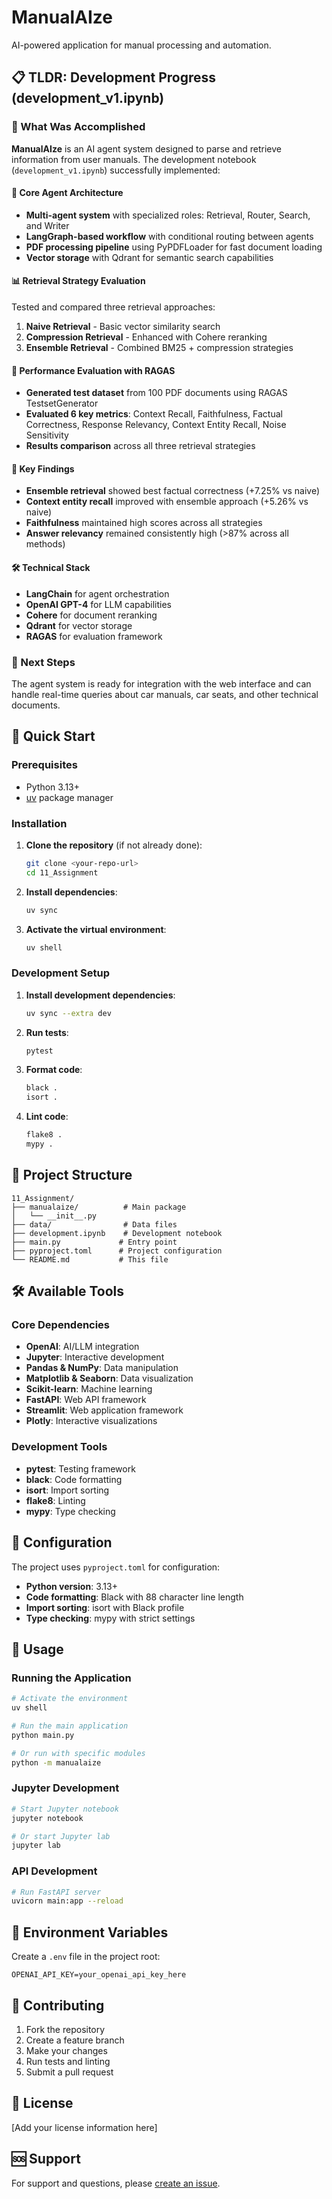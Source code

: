 # ManualAIze

AI-powered application for manual processing and automation.

## 📋 TLDR: Development Progress (development_v1.ipynb)

### 🎯 What Was Accomplished

**ManualAIze** is an AI agent system designed to parse and retrieve information from user manuals. The development notebook (`development_v1.ipynb`) successfully implemented:

#### 🔧 **Core Agent Architecture**
- **Multi-agent system** with specialized roles: Retrieval, Router, Search, and Writer
- **LangGraph-based workflow** with conditional routing between agents
- **PDF processing pipeline** using PyPDFLoader for fast document loading
- **Vector storage** with Qdrant for semantic search capabilities

#### 📊 **Retrieval Strategy Evaluation**
Tested and compared three retrieval approaches:
1. **Naive Retrieval** - Basic vector similarity search
2. **Compression Retrieval** - Enhanced with Cohere reranking
3. **Ensemble Retrieval** - Combined BM25 + compression strategies

#### 🧪 **Performance Evaluation with RAGAS**
- **Generated test dataset** from 100 PDF documents using RAGAS TestsetGenerator
- **Evaluated 6 key metrics**: Context Recall, Faithfulness, Factual Correctness, Response Relevancy, Context Entity Recall, Noise Sensitivity
- **Results comparison** across all three retrieval strategies

#### 📝 **Key Findings**
- **Ensemble retrieval** showed best factual correctness (+7.25% vs naive)
- **Context entity recall** improved with ensemble approach (+5.26% vs naive)
- **Faithfulness** maintained high scores across all strategies
- **Answer relevancy** remained consistently high (>87% across all methods)

#### 🛠️ **Technical Stack**
- **LangChain** for agent orchestration
- **OpenAI GPT-4** for LLM capabilities
- **Cohere** for document reranking
- **Qdrant** for vector storage
- **RAGAS** for evaluation framework

### 🚀 Next Steps
The agent system is ready for integration with the web interface and can handle real-time queries about car manuals, car seats, and other technical documents.

## 🚀 Quick Start

### Prerequisites

- Python 3.13+
- [uv](https://docs.astral.sh/uv/) package manager

### Installation

1. **Clone the repository** (if not already done):
   ```bash
   git clone <your-repo-url>
   cd 11_Assignment
   ```

2. **Install dependencies**:
   ```bash
   uv sync
   ```

3. **Activate the virtual environment**:
   ```bash
   uv shell
   ```

### Development Setup

1. **Install development dependencies**:
   ```bash
   uv sync --extra dev
   ```

2. **Run tests**:
   ```bash
   pytest
   ```

3. **Format code**:
   ```bash
   black .
   isort .
   ```

4. **Lint code**:
   ```bash
   flake8 .
   mypy .
   ```

## 📁 Project Structure

```
11_Assignment/
├── manualaize/          # Main package
│   └── __init__.py
├── data/                # Data files
├── development.ipynb    # Development notebook
├── main.py             # Entry point
├── pyproject.toml      # Project configuration
└── README.md           # This file
```

## 🛠️ Available Tools

### Core Dependencies
- **OpenAI**: AI/LLM integration
- **Jupyter**: Interactive development
- **Pandas & NumPy**: Data manipulation
- **Matplotlib & Seaborn**: Data visualization
- **Scikit-learn**: Machine learning
- **FastAPI**: Web API framework
- **Streamlit**: Web application framework
- **Plotly**: Interactive visualizations

### Development Tools
- **pytest**: Testing framework
- **black**: Code formatting
- **isort**: Import sorting
- **flake8**: Linting
- **mypy**: Type checking

## 🔧 Configuration

The project uses `pyproject.toml` for configuration:

- **Python version**: 3.13+
- **Code formatting**: Black with 88 character line length
- **Import sorting**: isort with Black profile
- **Type checking**: mypy with strict settings

## 🚀 Usage

### Running the Application

```bash
# Activate the environment
uv shell

# Run the main application
python main.py

# Or run with specific modules
python -m manualaize
```

### Jupyter Development

```bash
# Start Jupyter notebook
jupyter notebook

# Or start Jupyter lab
jupyter lab
```

### API Development

```bash
# Run FastAPI server
uvicorn main:app --reload
```

## 📝 Environment Variables

Create a `.env` file in the project root:

```env
OPENAI_API_KEY=your_openai_api_key_here
```

## 🤝 Contributing

1. Fork the repository
2. Create a feature branch
3. Make your changes
4. Run tests and linting
5. Submit a pull request

## 📄 License

[Add your license information here]

## 🆘 Support

For support and questions, please [create an issue](link-to-issues).
